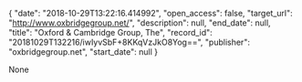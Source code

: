 {
  "date": "2018-10-29T13:22:16.414992", 
  "open_access": false, 
  "target_url": "http://www.oxbridgegroup.net/", 
  "description": null, 
  "end_date": null, 
  "title": "Oxford & Cambridge Group, The", 
  "record_id": "20181029T132216/iwIyvSbF+8KKqVzJkO8Yog==", 
  "publisher": "oxbridgegroup.net", 
  "start_date": null
}

None